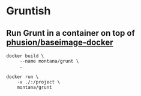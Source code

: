 # Gruntish

## Run Grunt in a container on top of [phusion/baseimage-docker](https://github.com/phusion/baseimage-docker)

	docker build \
		 --name montana/grunt \
		 .

	docker run \
		-v ./:/project \
		montana/grunt
